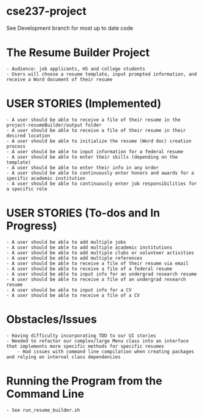 # cse237-project

See Development branch for most up to date code
# The Resume Builder Project
	- Audience: job applicants, HS and college students
	- Users will choose a resume template, input prompted information, and receive a Word document of their resume

# USER STORIES (Implemented)
	- A user should be able to receive a file of their resume in the project-resumeBuilder/output folder
	- A user should be able to receive a file of their resume in their desired location
	- A user should be able to initialize the resume (Word doc) creation process
	- A user should be able to input information for a federal resume
	- A user should be able to enter their skills (depending on the template)
	- A user should be able to enter their info in any order
	- A user should be able to continuously enter honors and awards for a specific academic institution
	- A user should be able to continuously enter job responsibilities for a specific role

# USER STORIES (To-dos and In Progress)
	- A user should be able to add multiple jobs
	- A user should be able to add multiple academic institutions
	- A user should be able to add multiple clubs or volunteer activities
	- A user should be able to add multiple references
	- A user should be able to receive a file of their resume via email
	- A user should be able to receive a file of a federal resume
	- A user should be able to input info for an undergrad research resume
	- A user should be able to receive a file of an undergrad research resume
	- A user should be able to input info for a CV
	- A user should be able to receive a file of a CV

# Obstacles/Issues
	- Having difficulty incorporating TDD to our UI stories
	- Needed to refactor our complex/large Menu class into an interface that implements more specific methods for specific resumes
		- Had issues with command line compilation when creating packages and relying on internal class dependencies

# Running the Program from the Command Line
	- See run_resume_builder.sh
